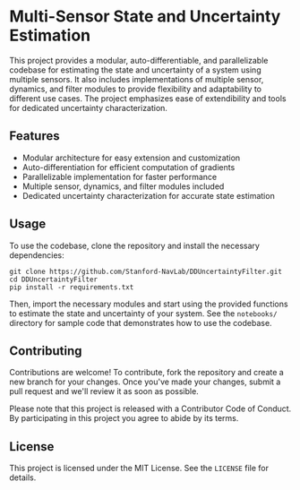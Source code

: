 # Multi-Sensor State and Uncertainty Estimation

This project provides a modular, auto-differentiable, and parallelizable codebase for estimating the state and uncertainty of a system using multiple sensors. It also includes implementations of multiple sensor, dynamics, and filter modules to provide flexibility and adaptability to different use cases. The project emphasizes ease of extendibility and tools for dedicated uncertainty characterization.

## Features

- Modular architecture for easy extension and customization
- Auto-differentiation for efficient computation of gradients
- Parallelizable implementation for faster performance
- Multiple sensor, dynamics, and filter modules included
- Dedicated uncertainty characterization for accurate state estimation

## Usage

To use the codebase, clone the repository and install the necessary dependencies:

```
git clone https://github.com/Stanford-NavLab/DDUncertaintyFilter.git
cd DDUncertaintyFilter
pip install -r requirements.txt
```

Then, import the necessary modules and start using the provided functions to estimate the state and uncertainty of your system. See the `notebooks/` directory for sample code that demonstrates how to use the codebase.

## Contributing

Contributions are welcome! To contribute, fork the repository and create a new branch for your changes. Once you've made your changes, submit a pull request and we'll review it as soon as possible.

Please note that this project is released with a Contributor Code of Conduct. By participating in this project you agree to abide by its terms.

## License

This project is licensed under the MIT License. See the `LICENSE` file for details.

